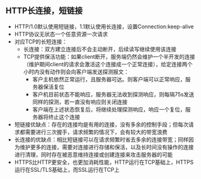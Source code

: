 
## HTTP长连接，短链接

- HTTP/1.0默认使用短链接，1.1默认使用长连接，设置Connection:keep-alive
- HTTP协议无状态一个任意资源一次请求
- 对应TCP的长短连接：
  - 长连接：双方建立连接后不会主动断开，后续读写继续使用该连接
  - TCP提供保活功能：如果client断开，服务端仍然会维护一个半开发的连接（维护期间client的请求会激活这个连接成一个正常连接），给定连接两个小时内没有动作则会向客户端发送探测报文：
    - 客户主机依然正常运行，且服务器可达。则客户端可以正常响应，服务器保活复位
    - 客户机目前状态不能响应，服务器无法收到探测响应，则每隔75s发送同样的探测，若一直没有响应则关闭连接
    - 客户端在上述状态恢复后，将继续处理探测响应，响应一个复位，服务器将终止这个连接
- 短链接优缺点：存在的连接均是有用的连接，没有多余的控制手段；但每次请求都需要进行三次握手，请求频繁的情况下，会有较大的带宽浪费
- 长连接的优缺点：相比短链接可以在请求频繁时省去多余的连接带宽；同样因为维护更多的连接，需要对连接进行存储和保活，以及长时间没有操作的连接进行清理，同时存在被恶意维持连接或创建连接来攻击服务器的可能
- HTTPS比HTTP更安全，也更加消耗性能，HTTP运行在TCP基础上，HTTPS运行在SSL/TLS基础上，而SSL运行在TCP上

